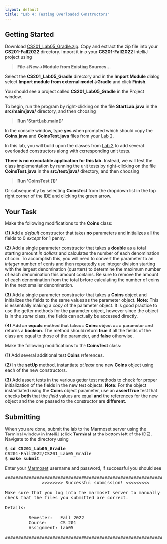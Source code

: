 ```yaml
---
layout: default
title: "Lab 4: Testing Overloaded Constructors"
---
```


## Getting Started

Download [CS201\_Lab05\_Gradle.zip](CS201_Lab05_Gradle.zip). Copy and extract the zip file into your **CS201-Fall2022** directory. Import it into your **CS201-Fall2022** IntelliJ project using

> **File&rarr;New&rarr;Module from Existing Sources...**

Select the **CS201\_Lab05\_Gradle** directory and in the **Import Module** dialog select **Import module from external model&rarr;Gradle** and click **Finish**.

You should see a project called **CS201\_Lab05\_Gradle** in the Project window.

To begin, run the program by right-clicking on the file **StartLab.java** in the **src/main/java/** directory, and then choosing

> **Run 'StartLab.main()'**

In the console window, type **yes** when prompted which should copy the **Coins.java** and **CoinsTest.java** files from your [Lab 2](lab02.html).

In this lab, you will build upon the classes from [Lab 2](lab02.html) to add several overloaded constructors along with corresponding unit tests.

**There is no executable application for this lab.** Instead, we will test the class implementation by running the unit tests by right-clicking on the file **CoinsTest.java** in the **src/test/java/** directory, and then choosing

> **Run 'CoinsTest (1)'**

Or subsequently by selecting **CoinsTest** from the dropdown list in the top right corner of the IDE and clicking the green arrow.

## Your Task

Make the following modifications to the **Coins** class:

**(1)** Add a *default* constructor that takes **no** parameters and initializes all the fields to 0 *except* for 1 penny.

**(2)** Add a single parameter constructor that takes a **double** as a total starting amount *in dollars* and calculates the number of each denomination of coin. To accomplish this, you will need to convert the parameter to an *integer* number of cents and then repeatedly use integer division starting with the largest denomination (quarters) to determine the maximum number of each denomination this amount contains. Be sure to remove the amount of each denomination from the total before calculating the number of coins in the next smaller denomination.

**(3)** Add a single parameter constructor that takes a **Coins** object and initializes the fields to the same values as the parameter object. **Note:** This is essentially making a *copy* of the parameter object. It is good practice to use the getter methods for the parameter object, however since the object is in the *same* class, the fields can actually be accessed directly.

**(4)** Add an **equals** method that takes a **Coins** object as a parameter and returns a **boolean**. The method should return **true** if all the fields of the class are equal to those of the parameter, and **false** otherwise.

Make the following modifications to the **CoinsTest** class:

**(1)** Add several additional test **Coins** references.

**(2)** In the **setUp** method, instantiate *at least* one new **Coins** object using each of the new constructors.

**(3)** Add assert tests in the various getter test methods to check for proper initialization of the fields in the new test objects. **Note:** For the object instantiated using the **Coins** object parameter, use an **assertTrue** test that checks **both** that the *field* values are equal **and** the references for the new object and the one passed to the constructor are **different**.

## Submitting

When you are done, submit the lab to the Marmoset server using the Terminal window in IntelliJ (click **Terminal** at the bottom left of the IDE). Navigate to the directory using

<pre>
$ <b>cd CS201_Lab05_Gradle</b>
CS201-Fall2022/CS201_Lab05_Gradle
$ <b>make submit</b>
</pre>

Enter your [Marmoset](https://cs.ycp.edu/marmoset) username and password, if successful you should see

<pre>
######################################################################
              >>>>>>>> Successful submission! <<<<<<<<<

Make sure that you log into the marmoset server to manually
check that the files you submitted are correct.

Details:

         Semester:   Fall 2022
         Course:     CS 201
         Assignment: lab05

######################################################################
</pre>
